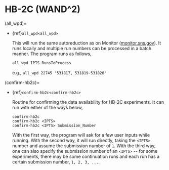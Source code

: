 HB-2C (WAND^2)
===

(all_wpd)=
- {ref}`all_wpd<all_wpd>`

    This will run the same autoreduction as on Monitor ([monitor.sns.gov](https://monitor.sns.gov)). It runs locally and multiple run numbers can be processed in a batch manner. The program runs as follows,

    ```bash
    all_wpd IPTS RunsToProcess
    ```

    e.g., `all_wpd 22745 '531817, 531819-531820'`

(confirm-hb2c)=
- {ref}`confirm-hb2c<confirm-hb2c>`

    Routine for confirming the data availability for HB-2C experiments. It can run with either of the ways below,

    ```
    confirm-hb2c
    confirm-hb2c <IPTS>
    confirm-hb2c <IPTS> Submission_Number
    ```

    With the first way, the program will ask for a few user inputs while running. With the second way, it will run directly, taking the `<IPTS>` number and assume the submission number of `1`. With the third way, one can also specify the submission number of an `<IPTS>` -- for some experiments, there may be some continuation runs and each run has a certain submission number, `1, 2, 3, ...`.
